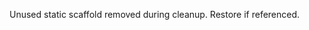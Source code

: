 <!-- FILE: _trash/var/www/blackroad/README.md -->
Unused static scaffold removed during cleanup. Restore if referenced.
